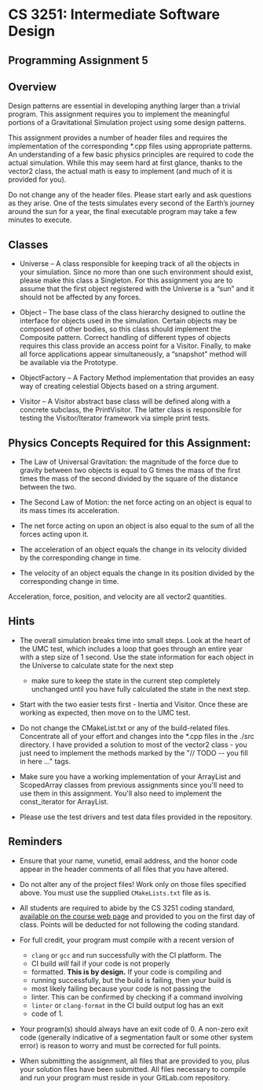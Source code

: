# CS 3251: Intermediate Software Design
## Programming Assignment 5

## Overview

Design patterns are essential in developing anything larger than a
trivial program. This assignment requires you to implement the
meaningful portions of a Gravitational Simulation project using some
design patterns.

This assignment provides a number of header files and requires the
implementation of the corresponding *.cpp files using appropriate
patterns. An understanding of a few basic physics principles are
required to code the actual simulation.  While this may seem hard at
first glance, thanks to the vector2 class, the actual math is easy to
implement (and much of it is provided for you).

Do not change any of the header files. Please start early and ask
questions as they arise. One of the tests simulates every second of
the Earth’s journey around the sun for a year, the final executable
program may take a few minutes to execute.

## Classes

* Universe – A class responsible for keeping track of all the objects
  in your simulation. Since no more than one such environment should
  exist, please make this class a Singleton. For this assignment you
  are to assume that the first object registered with the Universe is
  a “sun” and it should not be affected by any forces.

* Object – The base class of the class hierarchy designed to outline
  the interface for objects used in the simulation. Certain objects
  may be composed of other bodies, so this class should implement the
  Composite pattern. Correct handling of different types of objects
  requires this class provide an access point for a Visitor. Finally,
  to make all force applications appear simultaneously, a “snapshot”
  method will be available via the Prototype.

* ObjectFactory – A Factory Method implementation that provides an
  easy way of creating celestial Objects based on a string argument.

* Visitor – A Visitor abstract base class will be defined along with a
  concrete subclass, the PrintVisitor. The latter class is responsible
  for testing the Visitor/Iterator framework via simple print tests.

## Physics Concepts Required for this Assignment: 

* The Law of Universal Gravitation: the magnitude of the force due to
  gravity between two objects is equal to G times the mass of the
  first times the mass of the second divided by the square of the
  distance between the two.

* The Second Law of Motion: the net force acting on an object is equal
  to its mass times its acceleration.

* The net force acting on upon an object is also equal to the sum of
  all the forces acting upon it.

* The acceleration of an object equals the change in its velocity
  divided by the corresponding change in time.

* The velocity of an object equals the change in its position divided
  by the corresponding change in time.

Acceleration, force, position, and velocity are all vector2
quantities. 

## Hints

* The overall simulation breaks time into small steps.  Look at the
  heart of the UMC test, which includes a loop that goes through an
  entire year with a step size of 1 second.  Use the state information
  for each object in the Universe to calculate state for the next step
  - make sure to keep the state in the current step completely
  unchanged until you have fully calculated the state in the next
  step.

* Start with the two easier tests first - Inertia and Visitor. Once
  these are working as expected, then move on to the UMC test.

* Do not change the CMakeList.txt or any of the build-related files.
  Concentrate all of your effort and changes into the *.cpp files in
  the ./src directory.  I have provided a solution to most of the
  vector2 class - you just need to implement the methods marked by the
  "// TODO -- you fill in here ..." tags.

* Make sure you have a working implementation of your ArrayList and
  ScopedArray classes from previous assignments since you'll need to
  use them in this assignment.  You'll also need to implement the
  const_iterator for ArrayList.

* Please use the test drivers and test data files provided in the
  repository.

## Reminders

* Ensure that your name, vunetid, email address, and the honor code
  appear in the header comments of all files that you have altered.

* Do not alter any of the project files!  Work only on those files
  specified above.  You must use the supplied `CMakeLists.txt` file as
  is.

* All students are required to abide by the CS 3251 coding standard,
  [available on the course web
  page](https://vuse-cs3251.github.io/style-guidelines/) and provided
  to you on the first day of class. Points will be deducted for not
  following the coding standard.

* For full credit, your program must compile with a recent version of
  * `clang` or `gcc` and run successfully with the CI platform.  The
  * CI build *will* fail if your code is not properly
  * formatted. **This is by design.** If your code is compiling and
  * running successfully, but the build is failing, then your build is
  * most likely failing because your code is not passing the
  * linter. This can be confirmed by checking if a command involving
  * `linter` or `clang-format` in the CI build output log has an exit
  * code of 1.

* Your program(s) should always have an exit code of 0.  A non-zero
  exit code (generally indicative of a segmentation fault or some
  other system error) is reason to worry and must be corrected for
  full points.
  
* When submitting the assignment, all files that are provided to you,
  plus your solution files have been submitted. All files necessary to
  compile and run your program must reside in your GitLab.com
  repository.
